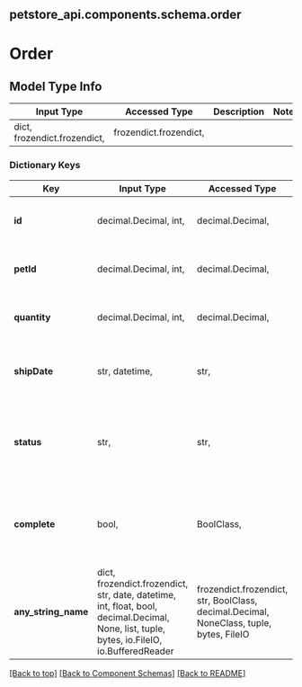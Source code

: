 <a name="top"></a>
## petstore_api.components.schema.order
# Order

## Model Type Info
Input Type | Accessed Type | Description | Notes
------------ | ------------- | ------------- | -------------
dict, frozendict.frozendict,  | frozendict.frozendict,  |  |

### Dictionary Keys
Key | Input Type | Accessed Type | Description | Notes
------------ | ------------- | ------------- | ------------- | -------------
**id** | decimal.Decimal, int,  | decimal.Decimal,  |  | [optional] value must be a 64 bit integer
**petId** | decimal.Decimal, int,  | decimal.Decimal,  |  | [optional] value must be a 64 bit integer
**quantity** | decimal.Decimal, int,  | decimal.Decimal,  |  | [optional] value must be a 32 bit integer
**shipDate** | str, datetime,  | str,  |  | [optional] value must conform to RFC-3339 date-time
**status** | str,  | str,  | Order Status | [optional] must be one of ["placed", "approved", "delivered", ]
**complete** | bool,  | BoolClass,  |  | [optional] if omitted the server will use the default value of False
**any_string_name** | dict, frozendict.frozendict, str, date, datetime, int, float, bool, decimal.Decimal, None, list, tuple, bytes, io.FileIO, io.BufferedReader | frozendict.frozendict, str, BoolClass, decimal.Decimal, NoneClass, tuple, bytes, FileIO | any string name can be used but the value must be the correct type | [optional]

[[Back to top]](#top) [[Back to Component Schemas]](../../../README.md#Component-Schemas) [[Back to README]](../../../README.md)